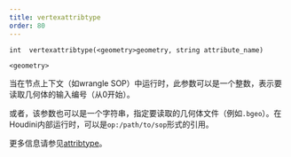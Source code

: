 ```yaml
---
title: vertexattribtype
order: 80
---
```

`int  vertexattribtype(<geometry>geometry, string attribute_name)`

`<geometry>`

当在节点上下文（如wrangle SOP）中运行时，此参数可以是一个整数，表示要读取几何体的输入编号（从0开始）。

或者，该参数也可以是一个字符串，指定要读取的几何体文件（例如`.bgeo`）。在Houdini内部运行时，可以是`op:/path/to/sop`形式的引用。

更多信息请参见[attribtype](./attribtype "返回几何属性的类型")。
